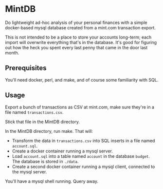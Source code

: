 # MintDB

Do lightweight ad-hoc analysis of your personal finances with a  simple docker-based mysql database created from a mint.com transaction export.

This is not intended to be a place to store your accounts long-term; each import will overwrite everything that's in the database. It's good for figuring out how the heck you spent every last penny that came in the door last month.

## Prerequisites

You'll need docker, perl, and make, and of course some familiarity with SQL.

## Usage

Export a bunch of transactions as CSV at mint.com, make sure they're in a file named `transactions.csv`.

Stick that file in the MintDB directory.

In the MintDB directory, run make. That will: 

* Transform the data in `transactions.csv` into SQL inserts in a file named `account.sql`.
* Create a docker container running a mysql server.
* Load `account.sql` into a table named `account` in the database `budget`. The database is stored in `./data`.
* Create a second docker container running a mysql client, connected to the mysql server.

You'll have a mysql shell running. Query away.
